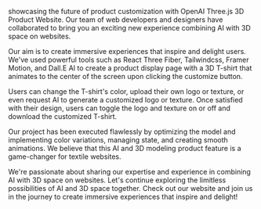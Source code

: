 showcasing the future of product customization with OpenAI Three.js 3D Product Website. Our team of web developers and designers have collaborated to bring you an exciting new experience combining AI with 3D space on websites.

Our aim is to create immersive experiences that inspire and delight users. We've used powerful tools such as React Three Fiber, Tailwindcss, Framer Motion, and Dall.E AI to create a product display page with a 3D T-shirt that animates to the center of the screen upon clicking the customize button.

Users can change the T-shirt's color, upload their own logo or texture, or even request AI to generate a customized logo or texture. Once satisfied with their design, users can toggle the logo and texture on or off and download the customized T-shirt.

Our project has been executed flawlessly by optimizing the model and implementing color variations, managing state, and creating smooth animations. We believe that this AI and 3D modeling product feature is a game-changer for textile websites.

We're passionate about sharing our expertise and experience in combining AI with 3D space on websites. Let's continue exploring the limitless possibilities of AI and 3D space together. Check out our website and join us in the journey to create immersive experiences that inspire and delight!
